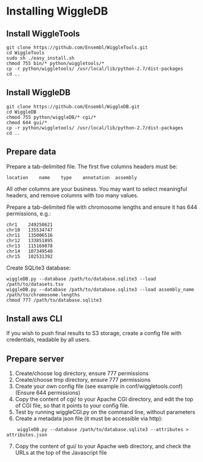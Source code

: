 Installing WiggleDB
===================

Install WiggleTools
-------------------

```
git clone https://github.com/Ensembl/WiggleTools.git
cd WiggleTools
sudo sh ./easy_install.sh
chmod 755 bin/* python/wiggletools/*
cp -r python/wiggletools/ /usr/local/lib/python-2.7/dist-packages
cd ..
```
Install WiggleDB
----------------

```
git clone https://github.com/Ensembl/WiggleDB.git
cd WiggleDB
chmod 755 python/wiggleDB/* cgi/*
chmod 644 gui/*
cp -r python/wiggletools/ /usr/local/lib/python-2.7/dist-packages
cd ..
```

Prepare data
------------

Prepare a tab-delimited file. The first five columns headers must be:	

```
location	name	type	annotation	assembly
```
All other columns are your business. You may want to select meaningful headers, and remove columns with too many values.

Prepare a tab-delimited file with chromosome lengths and ensure it has 644 permissions, e.g.:

```
chr1	249250621
chr10	135534747
chr11	135006516
chr12	133851895
chr13	115169878
chr14	107349540
chr15	102531392
```

Create SQLite3 database:

```	
wiggleDB.py --database /path/to/database.sqlite3 --load /path/to/datasets.tsv
wiggleDB.py --database /path/to/database.sqlite3 --load assembly_name /path/to/chromosome.lengths
chmod 777 /path/to/database.sqlite3
```

Install aws CLI
---------------

If you wish to push final results to S3 storage, create a config file with credentials, readable by all users.

Prepare server
--------------

1. Create/choose log directory, ensure 777 permissions
2. Create/choose tmp directory, ensure 777 permissions
3. Create your own config file (see example in conf/wiggletools.conf) (Ensure 644 permissions)
4. Copy the content of cgi/ to your Apache CGI directory, and edit the top of CGI file, so that it points to your config file. 
5. Test by running wiggleCGI.py on the command line, without parameters
6. Create a metadata json file (it must be accessible via http):

```
	wiggleDB.py --database /path/to/database.sqlite3 --attributes > attributes.json 
```
7. Copy the content of gui/ to your Apache web directory, and check the URLs at the top of the Javascript file

